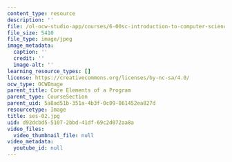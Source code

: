 ```yaml
---
content_type: resource
description: ''
file: /ol-ocw-studio-app/courses/6-00sc-introduction-to-computer-science-and-programming-spring-2011/d92dcbd551072bbd41df69c2d072aa8a_ses-02.jpg
file_size: 5410
file_type: image/jpeg
image_metadata:
  caption: ''
  credit: ''
  image-alt: ''
learning_resource_types: []
license: https://creativecommons.org/licenses/by-nc-sa/4.0/
ocw_type: OCWImage
parent_title: Core Elements of a Program
parent_type: CourseSection
parent_uid: 5a8ad51b-351a-4b3f-0c09-861452ea827d
resourcetype: Image
title: ses-02.jpg
uid: d92dcbd5-5107-2bbd-41df-69c2d072aa8a
video_files:
  video_thumbnail_file: null
video_metadata:
  youtube_id: null
---
```

